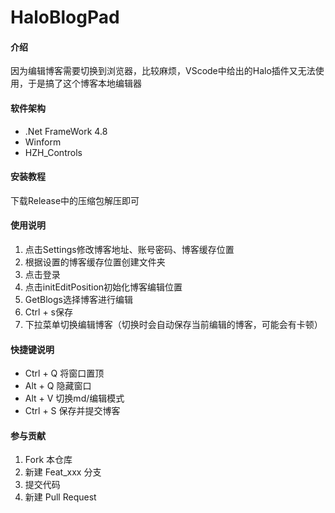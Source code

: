 # HaloBlogPad

#### 介绍
因为编辑博客需要切换到浏览器，比较麻烦，VScode中给出的Halo插件又无法使用，于是搞了这个博客本地编辑器

#### 软件架构
+ .Net FrameWork 4.8
+ Winform
+ HZH_Controls

#### 安装教程
下载Release中的压缩包解压即可

#### 使用说明
1. 点击Settings修改博客地址、账号密码、博客缓存位置
2. 根据设置的博客缓存位置创建文件夹
2. 点击登录
3. 点击initEditPosition初始化博客编辑位置
4. GetBlogs选择博客进行编辑
5. Ctrl + s保存
6. 下拉菜单切换编辑博客（切换时会自动保存当前编辑的博客，可能会有卡顿）

#### 快捷键说明
+ Ctrl + Q 将窗口置顶
+ Alt + Q 隐藏窗口
+ Alt + V 切换md/编辑模式
+ Ctrl + S 保存并提交博客

#### 参与贡献

1.  Fork 本仓库
2.  新建 Feat_xxx 分支
3.  提交代码
4.  新建 Pull Request

